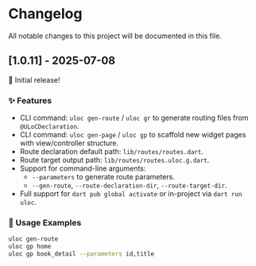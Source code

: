 # Changelog

All notable changes to this project will be documented in this file.

## [1.0.11] - 2025-07-08

🎉 Initial release!

### ✨ Features

- CLI command: `uloc gen-route` / `uloc gr` to generate routing files from `@ULoCDeclaration`.
- CLI command: `uloc gen-page` / `uloc gp` to scaffold new widget pages with view/controller structure.
- Route declaration default path: `lib/routes/routes.dart`.
- Route target output path: `lib/routes/routes.uloc.g.dart`.
- Support for command-line arguments:
  - `--parameters` to generate route parameters.
  - `--gen-route`, `--route-declaration-dir`, `--route-target-dir`.
- Full support for `dart pub global activate` or in-project via `dart run uloc`.

### 🧪 Usage Examples

```sh
uloc gen-route
uloc gp home
uloc gp book_detail --parameters id,title
```
